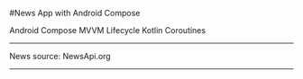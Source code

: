 #News App with Android Compose

Android Compose
MVVM
Lifecycle
Kotlin Coroutines

---------------------------------------------------

News source: NewsApi.org

---------------------------------------------------

  
